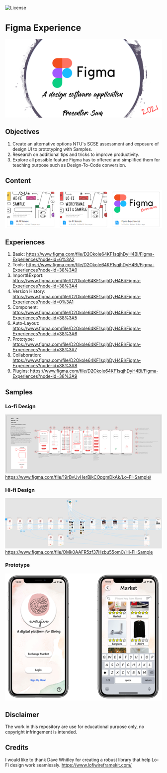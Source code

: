 ![License](https://img.shields.io/badge/License-All%20Rights%20Reserved-red.svg)

# Figma Experience

![Cover](/_README_asset/cover.png)

## Objectives
1. Create an alternative options NTU's SCSE assessment and exposure of design UI to prototyping with Samples.
2. Research on additional tips and tricks to improve productivity.
3. Explore all possible feature Figma has to offered and simplified them for teaching purpose such as Design-To-Code conversion.

## Content
![Cover](/_README_asset/content.png)

## Experiences
1. Basic: https://www.figma.com/file/D2OkoIe64KF1sqjhDyH4Bi/Figma-Experiences?node-id=6%3A2
2. Tools: https://www.figma.com/file/D2OkoIe64KF1sqjhDyH4Bi/Figma-Experiences?node-id=38%3A0
3. Import&Export: https://www.figma.com/file/D2OkoIe64KF1sqjhDyH4Bi/Figma-Experiences?node-id=38%3A4
4. Version History: https://www.figma.com/file/D2OkoIe64KF1sqjhDyH4Bi/Figma-Experiences?node-id=0%3A1
5. Component: https://www.figma.com/file/D2OkoIe64KF1sqjhDyH4Bi/Figma-Experiences?node-id=38%3A5 
6. Auto-Layout: https://www.figma.com/file/D2OkoIe64KF1sqjhDyH4Bi/Figma-Experiences?node-id=38%3A6
7. Prototype: https://www.figma.com/file/D2OkoIe64KF1sqjhDyH4Bi/Figma-Experiences?node-id=38%3A7
8. Collaboration: https://www.figma.com/file/D2OkoIe64KF1sqjhDyH4Bi/Figma-Experiences?node-id=38%3A8
9. Plugins: https://www.figma.com/file/D2OkoIe64KF1sqjhDyH4Bi/Figma-Experiences?node-id=38%3A9

## Samples

### Lo-fi Design
![Cover](/_README_asset/sample_lofi.png)\
https://www.figma.com/file/19rBvUvHerBjkCOpgmDkAk/Lo-FI-Sample\

### Hi-fi Design
![Cover](/_README_asset/sample_hifi.png)\
https://www.figma.com/file/OMk0AAFR5zf37Hzbu55omC/Hi-FI-Sample

### Prototype
![Cover](/_README_asset/prototype.png)

## Disclaimer
The work in this repository are use for educational purpose only, no copyright infringement is intended.

## Credits
I would like to thank Dave Whitley for creating a robust library that help Lo-Fi design work seamlessly.
https://www.lofiwireframekit.com/ 
